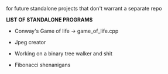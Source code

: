 

for future standalone projects that don't warrant a separate repo

**LIST OF STANDALONE PROGRAMS**

- Conway's Game of life -> game_of_life.cpp

- Jpeg creator

- Working on a binary tree walker and shit

- Fibonacci shenanigans

